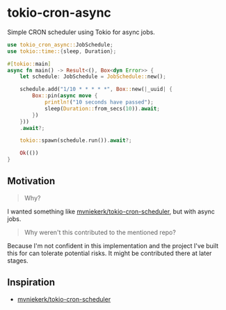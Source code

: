 # tokio-cron-async

Simple CRON scheduler using Tokio for async jobs.

```rs
use tokio_cron_async::JobSchedule;
use tokio::time::{sleep, Duration};

#[tokio::main]
async fn main() -> Result<(), Box<dyn Error>> {
    let schedule: JobSchedule = JobSchedule::new();

    schedule.add("1/10 * * * * *", Box::new(|_uuid| {
        Box::pin(async move {
            println!("10 seconds have passed");
            sleep(Duration::from_secs(10)).await;
        })
    }))
    .await?;

    tokio::spawn(schedule.run()).await?;

    Ok(())
}
```

## Motivation

> Why?

I wanted something like [mvniekerk/tokio-cron-scheduler][1], but with async jobs.

> Why weren't this contributed to the mentioned repo?

Because I'm not confident in this implementation and the project I've built this for can tolerate potential risks.
It might be contributed there at later stages.

## Inspiration

- [mvniekerk/tokio-cron-scheduler][1]

[1]: <https://github.com/mvniekerk/tokio-cron-scheduler> "mvniekerk/tokio-cron-scheduler repository on GitHub"
